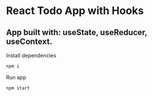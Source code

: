 # React Todo App with Hooks

## App built with: useState, useReducer, useContext.

Install dependencies

```bash
npm i
```

Run app

```bash
npm start
```